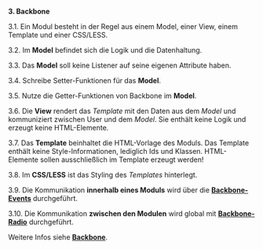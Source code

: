 **3. Backbone**

3.1. Ein Modul besteht in der Regel aus einem Model, einer View, einem Template und einer CSS/LESS.

3.2. Im **Model** befindet sich die Logik und die Datenhaltung.

3.3. Das **Model** soll keine Listener auf seine eigenen Attribute haben.

3.4. Schreibe Setter-Funktionen für das **Model**.

3.5. Nutze die Getter-Funktionen von Backbone im **Model**.

3.6. Die **View** rendert das *Template* mit den Daten aus dem *Model* und kommuniziert zwischen User und dem *Model*. Sie enthält keine Logik und erzeugt keine HTML-Elemente.

3.7. Das **Template** beinhaltet die HTML-Vorlage des Moduls. Das Template enthält keine Style-Informationen, lediglich Ids und Klassen. HTML-Elemente sollen ausschließlich im Template erzeugt werden!

3.8. Im **CSS/LESS** ist das Styling des *Templates* hinterlegt.

3.9. Die Kommunikation **innerhalb eines Moduls** wird über die **[Backbone-Events](https://backbonejs.org/#Events)** durchgeführt.

3.10. Die Kommunikation **zwischen den Modulen** wird global mit **[Backbone-Radio](https://marionettejs.com/docs/master/backbone.radio.html)** durchgeführt.

Weitere Infos siehe **[Backbone](https://backbonejs.org/)**.
